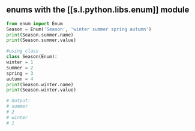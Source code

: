 

## enums with the [[s.l.python.libs.enum]] module

```python
from enum import Enum
Season = Enum('Season', 'winter summer spring autumn')
print(Season.summer.name)
print(Season.summer.value)

#using class
class Season(Enum):
winter = 1
summer = 2
spring = 3
autumn = 4
print(Season.winter.name)
print(Season.winter.value)

# Output:
# summer
# 2
# winter
# 1
```
